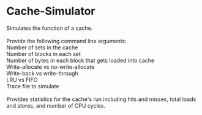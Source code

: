 # Cache-Simulator <br />
Simulates the function of a cache. <br />
<br />
Provide the following command line arguments: <br />
    Number of sets in the cache <br />
    Number of blocks in each set <br />
    Number of bytes in each block that gets loaded into cache <br />
    Write-allocate vs no-write-allocate <br />
    Write-back vs write-through <br />
    LRU vs FIFO <br />
    Trace file to simulate <br />
<br />
Provides statistics for the cache's run including hits and misses, total loads and stores, and number of CPU cycles.
